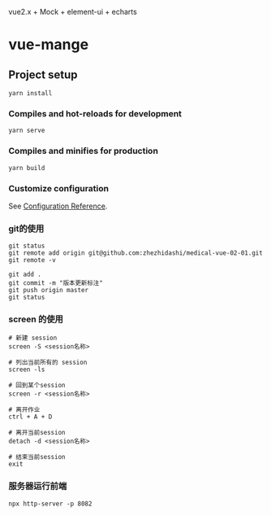 vue2.x + Mock + element-ui + echarts

# vue-mange

## Project setup
```
yarn install
```

### Compiles and hot-reloads for development
```
yarn serve
```

### Compiles and minifies for production
```
yarn build
```

### Customize configuration
See [Configuration Reference](https://cli.vuejs.org/config/).

### git的使用
```
git status
git remote add origin git@github.com:zhezhidashi/medical-vue-02-01.git
git remote -v

git add .
git commit -m "版本更新标注"
git push origin master
git status
```

### screen 的使用
```
# 新建 session
screen -S <session名称>

# 列出当前所有的 session
screen -ls

# 回到某个session
screen -r <session名称>

# 离开作业
ctrl + A + D

# 离开当前session
detach -d <session名称>

# 结束当前session
exit
```

### 服务器运行前端
```
npx http-server -p 8082
```
